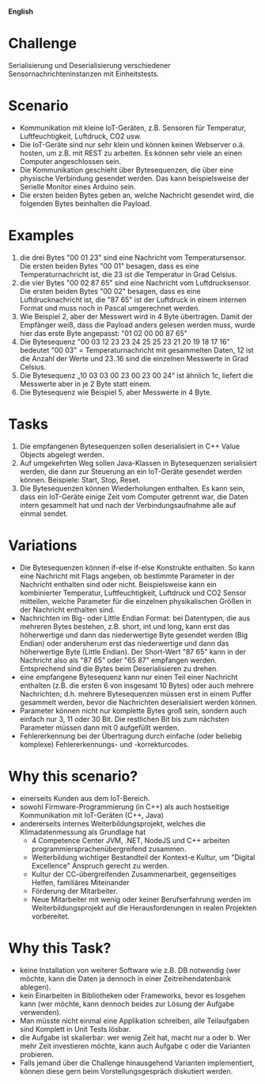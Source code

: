 **English**
# Challenge
Serialisierung und Deserialisierung verschiedener Sensornachrichteninstanzen mit Einheitstests.

# Scenario
- Kommunikation mit kleine IoT-Geräten, z.B. Sensoren für Temperatur, Luftfeuchtigkeit, Luftdruck, CO2 usw.
- Die IoT-Geräte sind nur sehr klein und können keinen Webserver o.ä. hosten, um z.B. mit REST zu arbeiten. Es können sehr viele an einen Computer angeschlossen sein.
- Die Kommunikation geschieht über Bytesequenzen, die über eine physische Verbindung gesendet werden. Das kann beispielsweise der Serielle Monitor eines Arduino sein.
- Die ersten beiden Bytes geben an, welche Nachricht gesendet wird, die folgenden Bytes beinhalten die Payload.

# Examples
1. die drei Bytes "00 01 23" sind eine Nachricht vom Temperatursensor. Die ersten beiden Bytes "00 01" besagen, dass es eine Temperaturnachricht ist, die 23 ist die Temperatur in Grad Celsius.
2. die vier Bytes "00 02 87 65" sind eine Nachricht vom Luftdrucksensor. Die ersten beiden Bytes "00 02" besagen, dass es eine Luftdrucknachricht ist, die "87 65" ist der Luftdruck in einem internen Format und muss noch in Pascal umgerechnet werden.
3. Wie Beispiel 2, aber der Messwert wird in 4 Byte übertragen. Damit der Empfänger weiß, dass die Payload anders gelesen werden muss, wurde hier das erste Byte angepasst: "01 02 00 00 87 65" 
4. Die Bytesequenz "00 03 12 23 23 24 25 25 23 21 20 19 18 17 16" bedeutet "00 03" = Temperaturnachricht mit gesammelten Daten, 12 ist die Anzahl der Werte und 23..16 sind die einzelnen Messwerte in Grad Celsius.
5. Die Bytesequenz „10 03 03 00 23 00 23 00 24“ ist ähnlich 1c, liefert die Messwerte aber in je 2 Byte statt einem.
6. Die Bytesequenz wie Beispiel 5, aber Messwerte in 4 Byte.

# Tasks
1. Die empfangenen Bytesequenzen sollen deserialisiert in C++ Value Objects abgelegt werden.
2. Auf umgekehrten Weg sollen Java-Klassen in Bytesequenzen serialisiert werden, die dann zur Steuerung an ein IoT-Geräte gesendet werden können. Beispiele: Start, Stop, Reset.
3. Die Bytesequenzen können Wiederholungen enthalten. Es kann sein, dass ein IoT-Geräte einige Zeit vom Computer getrennt war, die Daten intern gesammelt hat und nach der Verbindungsaufnahme alle auf einmal sendet.

# Variations
- Die Bytesequenzen können if-else if-else Konstrukte enthalten. So kann eine Nachricht mit Flags angeben, ob bestimmte Parameter in der Nachricht enthalten sind oder nicht. Beispielsweise kann ein kombinierter Temperatur, Luftfeuchtigkeit, Luftdruck und CO2 Sensor mitteilen, welche Parameter für die einzelnen physikalischen Größen in der Nachricht enthalten sind.
- Nachrichten im Big- oder Little Endian Format: bei Datentypen, die aus mehreren Bytes bestehen, z.B. short, int und long, kann erst das höherwertige und dann das niederwertige Byte gesendet werden  (Big Endian) oder andersherum erst das niederwertige und dann das höherwertige Byte (Little Endian). Der Short-Wert "87 65" kann in der Nachricht also als "87 65" oder "65 87" empfangen werden. Entsprechend sind die Bytes beim Deserialisieren zu drehen.
- eine empfangene Bytesequenz kann nur einen Teil einer Nachricht enthalten (z.B. die ersten 6 von insgesamt 10 Bytes) oder auch mehrere Nachrichten; d.h. mehrere Bytesequenzen müssen erst in einem Puffer gesammelt werden, bevor die Nachrichten deserialisiert werden können.
- Parameter können nicht nur komplette Bytes groß sein, sondern auch einfach nur 3, 11 oder 30 Bit. Die restlichen Bit bis zum nächsten Parameter müssen dann mit 0 aufgefüllt werden.
- Fehlererkennung bei der Übertragung durch einfache (oder beliebig komplexe) Fehlererkennungs- und -korrekturcodes.

# Why this scenario?
- einerseits Kunden aus dem IoT-Bereich.
- sowohl Firmware-Programmierung (in C++) als auch hostseitige Kommunikation mit IoT-Geräten (C++, Java)
- andererseits internes Weiterbildungsprojekt, welches die Klimadatenmessung als Grundlage hat
    - 4 Competence Center JVM, .NET, NodeJS und C++ arbeiten programmiersprachenübergreifend zusammen.
    - Weiterbildung wichtiger Bestandteil der Kontext-e Kultur, um "Digital Excellence" Anspruch gerecht zu werden.
    - Kultur der CC-übergreifenden Zusammenarbeit, gegenseitiges Helfen, familiäres Miteinander
    - Förderung der Mitarbeiter.    
    - Neue Mitarbeiter mit wenig oder keiner Berufserfahrung werden im Weiterbildungsprojekt auf die Herausforderungen in realen Projekten vorbereitet.

# Why this Task?
- keine Installation von weiterer Software wie z.B. DB notwendig (wer möchte, kann die Daten ja dennoch in einer Zeitreihendatenbank ablegen).
- kein Einarbeiten in Bibliotheken oder Frameworks, bevor es losgehen kann (wer möchte, kann dennoch beides zur Lösung der Aufgabe verwenden).
- Man müsste nicht einmal eine Applikation schreiben, alle Teilaufgaben sind Komplett in Unit Tests lösbar.
- die Aufgabe ist skalierbar: wer wenig Zeit hat, macht nur a oder b. Wer mehr Zeit investieren möchte, kann auch Aufgabe c oder die Varianten probieren.
- Falls jemand über die Challenge hinausgehend Varianten implementiert, können diese gern beim Vorstellungsgespräch diskutiert werden.